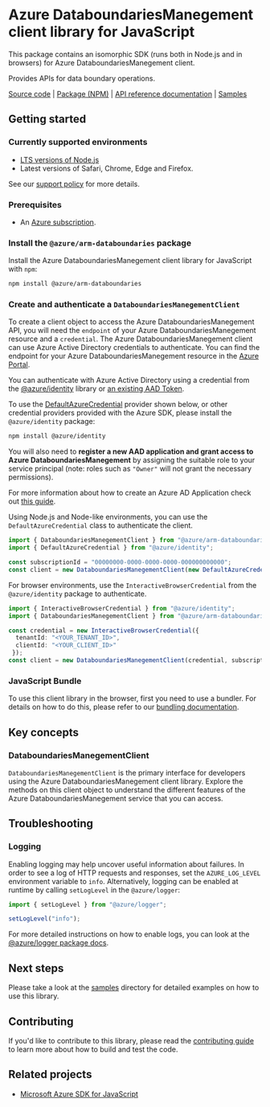 # Azure DataboundariesManegement client library for JavaScript

This package contains an isomorphic SDK (runs both in Node.js and in browsers) for Azure DataboundariesManegement client.

Provides APIs for data boundary operations.

[Source code](https://github.com/Azure/azure-sdk-for-js/tree/main/sdk/databoundaries/arm-databoundaries) |
[Package (NPM)](https://www.npmjs.com/package/@azure/arm-databoundaries) |
[API reference documentation](https://learn.microsoft.com/javascript/api/@azure/arm-databoundaries?view=azure-node-preview) |
[Samples](https://github.com/Azure-Samples/azure-samples-js-management)

## Getting started

### Currently supported environments

- [LTS versions of Node.js](https://github.com/nodejs/release#release-schedule)
- Latest versions of Safari, Chrome, Edge and Firefox.

See our [support policy](https://github.com/Azure/azure-sdk-for-js/blob/main/SUPPORT.md) for more details.

### Prerequisites

- An [Azure subscription][azure_sub].

### Install the `@azure/arm-databoundaries` package

Install the Azure DataboundariesManegement client library for JavaScript with `npm`:

```bash
npm install @azure/arm-databoundaries
```

### Create and authenticate a `DataboundariesManegementClient`

To create a client object to access the Azure DataboundariesManegement API, you will need the `endpoint` of your Azure DataboundariesManegement resource and a `credential`. The Azure DataboundariesManegement client can use Azure Active Directory credentials to authenticate.
You can find the endpoint for your Azure DataboundariesManegement resource in the [Azure Portal][azure_portal].

You can authenticate with Azure Active Directory using a credential from the [@azure/identity][azure_identity] library or [an existing AAD Token](https://github.com/Azure/azure-sdk-for-js/blob/master/sdk/identity/identity/samples/AzureIdentityExamples.md#authenticating-with-a-pre-fetched-access-token).

To use the [DefaultAzureCredential][defaultazurecredential] provider shown below, or other credential providers provided with the Azure SDK, please install the `@azure/identity` package:

```bash
npm install @azure/identity
```

You will also need to **register a new AAD application and grant access to Azure DataboundariesManegement** by assigning the suitable role to your service principal (note: roles such as `"Owner"` will not grant the necessary permissions).

For more information about how to create an Azure AD Application check out [this guide](https://learn.microsoft.com/azure/active-directory/develop/howto-create-service-principal-portal).

Using Node.js and Node-like environments, you can use the `DefaultAzureCredential` class to authenticate the client.

```ts snippet:ReadmeSampleCreateClient_Node
import { DataboundariesManegementClient } from "@azure/arm-databoundaries";
import { DefaultAzureCredential } from "@azure/identity";

const subscriptionId = "00000000-0000-0000-0000-000000000000";
const client = new DataboundariesManegementClient(new DefaultAzureCredential(), subscriptionId);
```

For browser environments, use the `InteractiveBrowserCredential` from the `@azure/identity` package to authenticate.

```ts snippet:ReadmeSampleCreateClient_Browser
import { InteractiveBrowserCredential } from "@azure/identity";
import { DataboundariesManegementClient } from "@azure/arm-databoundaries";

const credential = new InteractiveBrowserCredential({
  tenantId: "<YOUR_TENANT_ID>",
  clientId: "<YOUR_CLIENT_ID>"
 });
const client = new DataboundariesManegementClient(credential, subscriptionId);
```

### JavaScript Bundle
To use this client library in the browser, first you need to use a bundler. For details on how to do this, please refer to our [bundling documentation](https://aka.ms/AzureSDKBundling).

## Key concepts

### DataboundariesManegementClient

`DataboundariesManegementClient` is the primary interface for developers using the Azure DataboundariesManegement client library. Explore the methods on this client object to understand the different features of the Azure DataboundariesManegement service that you can access.

## Troubleshooting

### Logging

Enabling logging may help uncover useful information about failures. In order to see a log of HTTP requests and responses, set the `AZURE_LOG_LEVEL` environment variable to `info`. Alternatively, logging can be enabled at runtime by calling `setLogLevel` in the `@azure/logger`:

```ts snippet:SetLogLevel
import { setLogLevel } from "@azure/logger";

setLogLevel("info");
```

For more detailed instructions on how to enable logs, you can look at the [@azure/logger package docs](https://github.com/Azure/azure-sdk-for-js/tree/main/sdk/core/logger).

## Next steps

Please take a look at the [samples](https://github.com/Azure-Samples/azure-samples-js-management) directory for detailed examples on how to use this library.

## Contributing

If you'd like to contribute to this library, please read the [contributing guide](https://github.com/Azure/azure-sdk-for-js/blob/main/CONTRIBUTING.md) to learn more about how to build and test the code.

## Related projects

- [Microsoft Azure SDK for JavaScript](https://github.com/Azure/azure-sdk-for-js)


[azure_cli]: https://learn.microsoft.com/cli/azure
[azure_sub]: https://azure.microsoft.com/free/
[azure_sub]: https://azure.microsoft.com/free/
[azure_portal]: https://portal.azure.com
[azure_identity]: https://github.com/Azure/azure-sdk-for-js/tree/main/sdk/identity/identity
[defaultazurecredential]: https://github.com/Azure/azure-sdk-for-js/tree/main/sdk/identity/identity#defaultazurecredential
